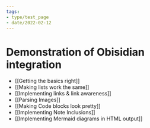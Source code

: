 ```yaml
---
tags:
- type/test_page
- date/2022-02-12
---
```


# Demonstration of Obisidian integration
- [[Getting the basics right]]
- [[Making lists work the same]]
- [[Implementing links & link awareness]]
- [[Parsing Images]]
- [[Making Code blocks look pretty]]
- [[Implementing Note Inclusions]]
- [[Implementing Mermaid diagrams in HTML output]]
